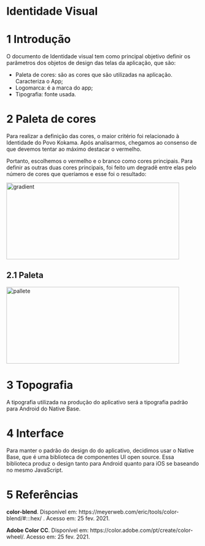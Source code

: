 # Identidade Visual


# 1 Introdução

<p> O documento de Identidade visual tem como principal objetivo definir os parâmetros dos objetos de design das telas da aplicação, que são:
<ul>
<li>Paleta de cores: são as cores que são utilizadas na aplicação. Caracteriza o App; </li>
<li>Logomarca: é a marca do app;</li>
<li>Tipografia: fonte usada.</li>
</ul>
</p>

# 2 Paleta de cores

<p>Para realizar  a definição das cores, o maior critério foi relacionado à Identidade do Povo Kokama. Após analisarmos, chegamos ao consenso de que devemos tentar ao máximo destacar o vermelho.</p>

<p>Portanto, escolhemos o vermelho e o branco como cores principais. Para definir as outras duas cores principais, foi feito um degradê entre elas pelo número de cores que queríamos e esse foi o resultado:</p>

<img src="https://github.com/fga-eps-mds/EPS-2020-2-G3/blob/visual-identity/docs/product/images/palette.png" alt="gradient" width= 450 height=200>



## 2.1 Paleta 

<img src="https://github.com/fga-eps-mds/EPS-2020-2-G3/blob/visual-identity/docs/product/images/gradient.png" alt="pallete" width= 450 height=200>


# 3 Topografia

<p>A tipografia utilizada na produção do aplicativo será a tipografia padrão para Android do Native Base.</p>


# 4 Interface

<p>Para manter o padrão do design do do aplicativo, decidimos usar o Native Base, que é uma biblioteca de componentes UI open source. Essa biblioteca produz o design tanto para Android quanto para iOS se baseando no mesmo JavaScript.</p>


# 5 Referências
<p><b>color-blend</b>. Disponível em: https://meyerweb.com/eric/tools/color-blend/#:::hex/ . Acesso em: 25 fev. 2021.</p>

<p><b>Adobe Color CC</b>. Disponível em: https://color.adobe.com/pt/create/color-wheel/. Acesso em: 25 fev. 2021.</p>
